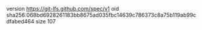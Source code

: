 version https://git-lfs.github.com/spec/v1
oid sha256:068bd6928261183bb8675ad035fbc14639c786373c8a75b119ab99cdfabed464
size 107
